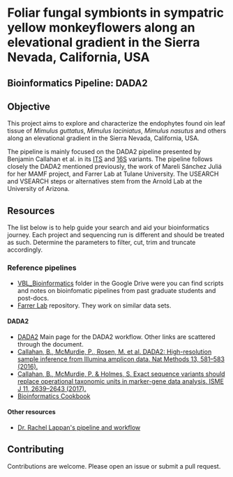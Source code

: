 # Foliar fungal symbionts in sympatric yellow monkeyflowers along an elevational gradient in the Sierra Nevada, California, USA

## Bioinformatics Pipeline: DADA2

## Objective

This project aims to explore and characterize the endophytes found oin leaf tissue of *Mimulus guttatus*, *Mimulus laciniatus*, *Mimulus nasutus* and others along an elevational gradient in the Sierra Nevada, California, USA. 

The pipeline is mainly focused on the DADA2 pipeline presented by Benjamin Callahan et al. in its [ITS](https://benjjneb.github.io/dada2/ITS_workflow.html) and [16S](https://benjjneb.github.io/dada2/tutorial.html) variants. The pipeline follows closely the DADA2 mentioned previously, the work of Mareli Sánchez Juliá for her MAMF project, and Farrer Lab at Tulane University. The USEARCH and VSEARCH steps or alternatives stem from the Arnold Lab at the University of Arizona.

## Resources

The list below is to help guide your search and aid your bioinformatics journey. Each project and sequencing run is different and should be treated as such. Determine the parameters to filter, cut, trim and truncate accordingly.

### Reference pipelines
   + [VBL_Bioinformatics](https://drive.google.com/open?id=1Z4jHQDcS4dOpG6hlkXVWMw72tZeCYYRH&usp=drive_fs) folder in the Google Drive were you can find scripts and notes on bioinfomatic pipelines from past graduate students and post-docs.
   + [Farrer Lab](https://github.com/ecfarrer/LAmarshGradient2/blob/master/BioinformaticsITS.R) repository. They work on similar data sets.
#### DADA2
   + [DADA2](https://benjjneb.github.io/dada2/index.html) Main page for the DADA2 workflow. Other links are scattered through the document. 
   + [Callahan, B., McMurdie, P., Rosen, M. et al. DADA2: High-resolution sample inference from Illumina amplicon data. Nat Methods 13, 581–583 (2016).](https://doi.org/10.1038/nmeth.3869)
   + [Callahan, B., McMurdie, P. & Holmes, S. Exact sequence variants should replace operational taxonomic units in marker-gene data analysis. ISME J 11, 2639–2643 (2017).](https://doi.org/10.1038/ismej.2017.119)
   + [Bioinformatics Cookbook](https://bioinformaticsworkbook.org/dataAnalysis/Metagenomics/Dada2.html#gsc.tab=0)

#### Other resources
   + [Dr. Rachel Lappan's pipeline and workflow](https://rachaellappan.github.io/16S-analysis/index.html)


## Contributing

Contributions are welcome. Please open an issue or submit a pull request.